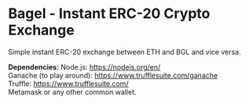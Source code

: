 # Bagel - Instant ERC-20 Crypto Exchange

Simple instant ERC-20 exchange between ETH and BGL and vice versa.

**Dependencies:**
Node.js: https://nodejs.org/en/ <br>
Ganache (to play around): https://www.trufflesuite.com/ganache <br>
Truffle: https://www.trufflesuite.com/ <br>
Metamask or any other common wallet.


